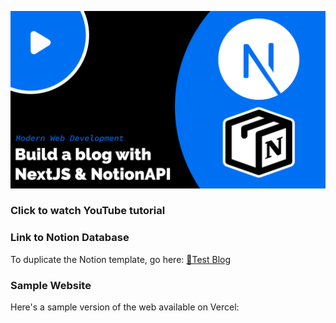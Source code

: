 <a href='https://youtu.be/-IrieYMi8QA'> ![thumbnail](nextjs-notion-blog.jpg)</a>

### Click to watch YouTube tutorial


### Link to Notion Database
To duplicate the Notion template, go here:
[📝Test Blog](https://even-result-bd6.notion.site/7d731261948c470dac0b14d286f15a77?v=09f594bee7c64bc7852112ce284f8b5b)

### Sample Website
Here's a sample version of the web available on Vercel: 
